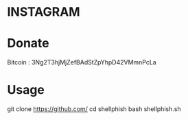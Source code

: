 # INSTAGRAM
# Donate
Bitcoin : 3Ng2T3hjMjZefBAdStZpYhpD42VMmnPcLa
# Usage
git clone https://github.com/
cd shellphish
bash shellphish.sh

